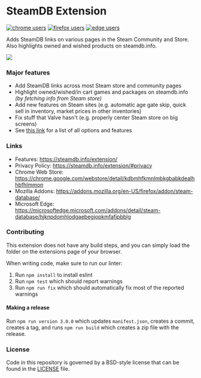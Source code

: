 # SteamDB Extension

[![chrome users](https://img.shields.io/chrome-web-store/users/kdbmhfkmnlmbkgbabkdealhhbfhlmmon?label=chrome%20users&style=for-the-badge&logo=googlechrome)](https://chrome.google.com/webstore/detail/steam-database/kdbmhfkmnlmbkgbabkdealhhbfhlmmon)
[![firefox users](https://img.shields.io/amo/users/steam-database?label=firefox%20users&color=4c1&style=for-the-badge&logo=firefoxbrowser)](https://addons.mozilla.org/firefox/addon/steam-database/)
[![edge users](https://img.shields.io/badge/dynamic/json?label=edge%20users&query=%24.activeInstallCount&url=https://microsoftedge.microsoft.com/addons/getproductdetailsbycrxid/hjknpdomhlodgaebegjopkmfafjpbblg&style=for-the-badge&logo=microsoftedge)](https://microsoftedge.microsoft.com/addons/detail/steam-database/hjknpdomhlodgaebegjopkmfafjpbblg)  

Adds SteamDB links on various pages in the Steam Community and Store.
Also highlights owned and wished products on steamdb.info.

![](https://steamdb.info/static/img/extension.png)

### Major features
* Add SteamDB links across most Steam store and community pages
* Highlight owned/wished/in cart games and packages on steamdb.info *(by fetching info from Steam store)*
* Add new features on Steam sites (e.g. automatic age gate skip, quick sell in inventory, market prices in other inventories)
* Fix stuff that Valve hasn't (e.g. properly center Steam store on big screens)
* See [this link](https://steamdb.info/extension/) for a list of all options and features

### Links
* Features: https://steamdb.info/extension/
* Privacy Policy: https://steamdb.info/extension/#privacy
* Chrome Web Store: https://chrome.google.com/webstore/detail/kdbmhfkmnlmbkgbabkdealhhbfhlmmon
* Mozilla Addons: https://addons.mozilla.org/en-US/firefox/addon/steam-database/
* Microsoft Edge: https://microsoftedge.microsoft.com/addons/detail/steam-database/hjknpdomhlodgaebegjopkmfafjpbblg

### Contributing

This extension does not have any build steps, and you can simply load the folder on the extensions page of your browser.

When writing code, make sure to run our linter:
1. Run `npm install` to install eslint
2. Run `npm test` which should report warnings
3. Run `npm run fix` which should automatically fix most of the reported warnings

#### Making a release

Run `npm run version 3.0.0` which updates `manifest.json`, creates a commit, creates a tag,
and runs `npm run build` which creates a zip file with the release.

### License
Code in this repository is governed by a BSD-style license that can be found in the [LICENSE](LICENSE) file.
